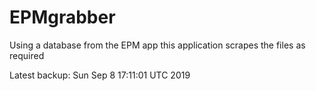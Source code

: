 # EPMgrabber
Using a database from the EPM app this application scrapes the files as required


Latest backup: Sun Sep 8 17:11:01 UTC 2019
